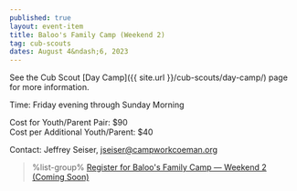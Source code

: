 ```yaml
---
published: true
layout: event-item
title: Baloo's Family Camp (Weekend 2)
tag: cub-scouts
dates: August 4&ndash;6, 2023
---
```


See the Cub Scout [Day Camp]({{ site.url }}/cub-scouts/day-camp/) page for more information.

Time: Friday evening through Sunday Morning

Cost for Youth/Parent Pair: $90<br>
Cost per Additional Youth/Parent: $40

Contact: Jeffrey Seiser, [jseiser@campworkcoeman.org](mailto:jseiser@campworkcoeman.org)

> %list-group%
> <a href="https://scoutingevent.com/" class="list-group-item">Register for Baloo's Family Camp &mdash; Weekend 2 (Coming Soon)</a>
